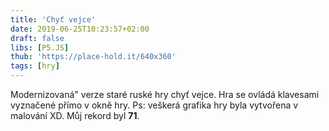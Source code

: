 ```yaml
---
title: 'Chyť vejce'
date: 2019-06-25T10:23:57+02:00
draft: false
libs: [P5.JS]
thub: 'https://place-hold.it/640x360'
tags: [hry]
---
```


Modernizovaná" verze staré ruské hry chyť vejce. Hra se ovládá klavesami vyznačené přímo v okně hry. Ps: veškerá grafika hry byla vytvořena v malování XD. Můj rekord byl <b>71</b>.

<script language="javascript" type="text/javascript" src="images.js"></script>
<script language="javascript" type="text/javascript" src="keys.js"></script>
<script language="javascript" type="text/javascript" src="egg.js"></script>
<script language="javascript" type="text/javascript" src="sketch.js"></script>
